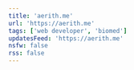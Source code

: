 ```yaml
---
title: 'aerith.me'
url: 'https://aerith.me'
tags: ['web developer', 'biomed']
updatesFeed: 'https://aerith.me'
nsfw: false
rss: false
---
```

